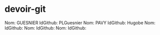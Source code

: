 # devoir-git
Nom: GUESNIER                IdGithub: PLGuesnier
Nom: PAVY                 IdGithub: Hugobe
Nom:                 IdGithub:
Nom:                 IdGithub:
Nom:                 IdGithub:
